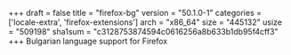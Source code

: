 +++
draft = false
title = "firefox-bg"
version = "50.1.0-1"
categories = ['locale-extra', 'firefox-extensions']
arch = "x86_64"
size = "445132"
usize = "509198"
sha1sum = "c3128753874594c0616256a8b633b1db95f4cff3"
+++
Bulgarian language support for Firefox